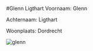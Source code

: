 #Glenn Ligthart
Voornaam: Glenn		


Achternaam: Ligthart


Woonplaats: Dordrecht


![glenn](https://scontent-ams2-1.xx.fbcdn.net/hphotos-frc3/v/t1.0-9/10150774_10205673329490342_221586573844873265_n.jpg?oh=93a0fea29ce9fb5ff8196e1d2ef97e7c&oe=576A0C7C)